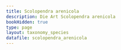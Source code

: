```yaml
---
title: Scolopendra arenicola
description: Die Art Scolopendra arenicola
bookHidden: true
type: page
layout: taxonomy_species
datafile: scolopendra_arenicola
---
```


